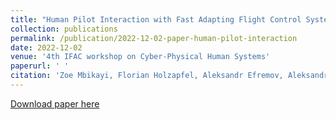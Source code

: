 ```yaml
---
title: "Human Pilot Interaction with Fast Adapting Flight Control System"
collection: publications
permalink: /publication/2022-12-02-paper-human-pilot-interaction
date: 2022-12-02
venue: '4th IFAC workshop on Cyber-Physical Human Systems'
paperurl: ' '
citation: 'Zoe Mbikayi, Florian Holzapfel, Aleksandr Efremov, Aleksandr Scherbakovi, &quot;Human Pilot Interaction with Fast Adapting Flight Control System.&quot; <i> 4th IFAC Workshop on Cyber-Physical Human Systems </i>'
---
```


[Download paper here](https://zmbikayi.github.io/files/pilot_adaptive_FCS_Paper.pdf)
